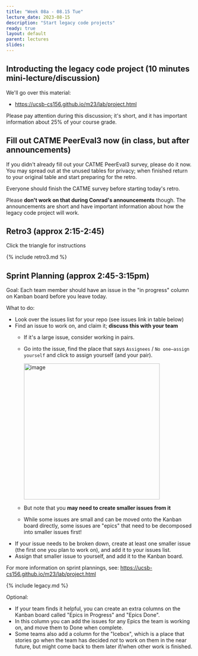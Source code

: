 ```yaml
---
title: "Week 08a - 08.15 Tue"
lecture_date: 2023-08-15
description: "Start legacy code projects"
ready: true
layout: default
parent: lectures
slides: 
---
```


## Introducting the legacy code project (10 minutes mini-lecture/discussion)

We'll go over this material:
* <https://ucsb-cs156.github.io/m23/lab/project.html>

Please pay attention during this discussion; it's short, and it has important information about 25% of your course grade.

## Fill out CATME PeerEval3 **now** (in class, but after announcements)

If you didn't already fill out your CATME PeerEval3 survey, please do it now.  You may spread out at the unused tables for privacy; when finished return to your original table and start preparing for the retro.

Everyone should finish the CATME survey before starting today's retro.

Please **don't work on that during Conrad's announcements** though.   The announcements are short and have important information about
how the legacy code project will work.

## Retro3 (approx 2:15-2:45)

Click the triangle for instructions

{% include retro3.md %}

## Sprint Planning (approx 2:45-3:15pm)

Goal: Each team member should have an issue in the "in progress" column on Kanban board before you leave today.


What to do: 
* Look over the issues list for your repo (see issues link in table below)
* Find an issue to work on, and claim it; **discuss this with your team**
  * If it's a large issue, consider working in pairs.
  * Go into the issue, find the place that says `Assignees` / `No one—assign yourself` and click to assign yourself (and your pair).

    <img width="366" alt="image" src="https://github.com/ucsb-cs156/m23/assets/1119017/0de707cf-5ead-4be1-83b9-2e91fdd00f91">

  * But note that you **may need to create smaller issues from it**
  * While some issues are small and can be moved onto the Kanban board directly, some issues are "epics" that need to be decomposed into smaller issues first!  
* If your issue needs to be broken down, create at least one smaller issue (the first one you plan to work on), and add it to your issues list.
* Assign that smaller issue to yourself, and add it to the Kanban board.

For more information on sprint plannings, see: <https://ucsb-cs156.github.io/m23/lab/project.html>

{% include legacy.md %}

Optional:
* If your team finds it helpful, you can create an extra columns on the Kanban board called "Epics in Progress" and "Epics Done".
* In this column you can add the issues for any Epics the team is working on, and move them to Done when complete.
* Some teams also add a column for the "Icebox", which is a place that stories go when the team has decided *not* to work on them in the near future, but might come back to them later if/when other work is finished.

